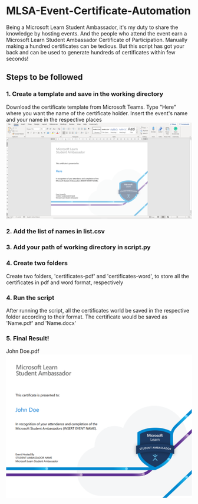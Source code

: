 # MLSA-Event-Certificate-Automation
Being a Microsoft Learn Student Ambassador, it's my duty to share the knowledge by hosting events. And the people who attend the event earn a Microsoft Learn Student Ambassador Certificate of Participation. Manually making a hundred certificates can be tedious. But this script has got your back and can be used to generate hundreds of certificates within few seconds!

## Steps to be followed

### 1. Create a template and save in the working directory
Download the certificate template from Microsoft Teams. Type "Here" where you want the name of the certificate holder. Insert the event's name and your name in the respective places
<img src="https://github.com/chiragjagad/MLSA-Event-Certificate-Automation/blob/master/readme/template.png">
### 2. Add the list of names in list.csv
### 3. Add your path of working directory in script.py
### 4. Create two folders
Create two folders, 'certificates-pdf' and 'certificates-word', to store all the certificates in pdf and word format, respectively
### 4. Run the script
After running the script, all the certificates world be saved in the respective folder according to their format. The certificate would be saved as 'Name.pdf' and 'Name.docx'
### 5. Final Result!
John Doe.pdf
<img src="https://github.com/chiragjagad/MLSA-Event-Certificate-Automation/blob/master/readme/certificate.png">

